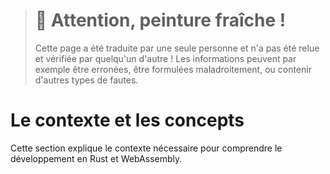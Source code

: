 > # 🚧 Attention, peinture fraîche !
>
> Cette page a été traduite par une seule personne et n'a pas été relue et
> vérifiée par quelqu'un d'autre ! Les informations peuvent par exemple être
> erronées, être formulées maladroitement, ou contenir d'autres types de fautes.

<!--
# Background and Concepts
-->

# Le contexte et les concepts

<!--
This section provides the context necessary for diving into Rust and WebAssembly
development.
-->

Cette section explique le contexte nécessaire pour comprendre le développement
en Rust et WebAssembly.
